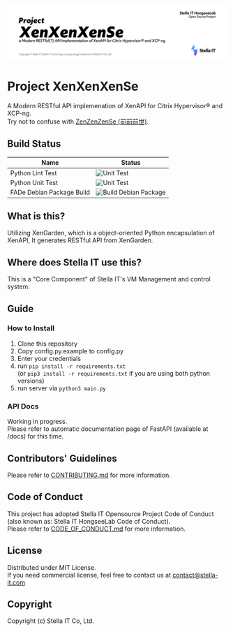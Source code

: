 ![XenXenXenSe Project banner](demonstration/banner.png)

# Project XenXenXenSe
A Modern RESTful API implemenation of XenAPI for Citrix Hypervisor® and XCP-ng.  
Try not to confuse with [ZenZenZenSe (前前前世)](https://en.wikipedia.org/wiki/Zenzenzense). 
  
## Build Status
| Name                      | Status                                                                                                         |
|---------------------------|----------------------------------------------------------------------------------------------------------------|
| Python Lint Test          | ![Unit Test](https://github.com/Stella-IT/XenXenXenSe/workflows/Unit%20Test/badge.svg)                         |
| Python Unit Test          | ![Unit Test](https://github.com/Stella-IT/XenXenXenSe/workflows/Unit%20Test/badge.svg)                         |
| FADe Debian Package Build | ![Build Debian Package](https://github.com/Stella-IT/XenXenXenSe/workflows/Build%20Debian%20Package/badge.svg) |

## What is this?
Utilizing XenGarden, which is a object-oriented Python encapsulation of XenAPI, It generates RESTful API from XenGarden.

## Where does Stella IT use this?
This is a "Core Component" of Stella IT's VM Management and control system.

## Guide
### How to Install
1. Clone this repository
2. Copy config.py.example to config.py
3. Enter your credentials
4. run `pip install -r requirements.txt`  
   (or `pip3 install -r requirements.txt` if you are using both python versions)
5. run server via `python3 main.py`

### API Docs
Working in progress.  
Please refer to automatic documentation page of FastAPI (available at /docs) for this time.  

## Contributors' Guidelines
Please refer to [CONTRIBUTING.md](CONTRIBUTING.md) for more information.  

## Code of Conduct
This project has adopted Stella IT Opensource Project Code of Conduct (also known as: Stella IT HongseeLab Code of Conduct).  
Please refer to [CODE_OF_CONDUCT.md](CODE_OF_CONDUCT.md) for more information.  

## License
Distributed under MIT License.  
If you need commercial license, feel free to contact us at [contact@stella-it.com](mailto:contact@stella-it.com)  

## Copyright
Copyright (c) Stella IT Co, Ltd.
